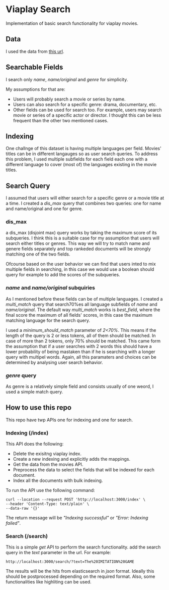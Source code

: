 # Viaplay Search

Implementation of basic search functionality for viaplay movies.

## Data

I used the data from [this url](http://partner-catalogs.mtg-api.com/v2/api/subscription/movie/se/80973689678c86be6011d726bce84ab7/index.json).

## Searchable Fields

I search only *name*, *name/original* and *genre* for simplicity. 

My assumptions for that are:
  * Users will probably search a movie or series by name.
  * Users can also search for a specific genre: drama, documentary, etc. 
  * Other fields can be used for search too. For example, users may search movie or series of a specific actor or director. I thought this can be less frequent than the other two mentioned cases. 

## Indexing

One challnge of this dataset is having multiple languages per field. Movies' titles can be in different langauges so as user search queries.
To address this problem, I used multiple subfields for each field each one with a different language to cover (most of) the languages existing in the movie titles.

## Search Query

I assumed that users will either search for a specific genre or a movie title at a time. I created a *dis_max* query that combines two queries: one for name and name/original and one for genre.

### dis_max

a dis_max (disjoint max) query works by taking the maximum score of its subqueries. I think this is a suitable case for my assumption that users will search either titles or genres. This way we will try to match name and genere fields separately and top rankeded documents will be strongly matching one of the two fields. 

Ofcourse based on the user behavior we can find that users inted to mix multiple fields in searching, in this case we would use a boolean should query for example to add the scores of the subqueries. 

### *name* and *name/original* subquiries

As I mentioned before these fields can be of multiple languages. I created a *multi_match* query that search70%es all language subfields of *name* and *name/original*. The default way *multi_match* works is *best_field*, where the final score the maximum of all fields' scores, in this case the maximum matching language for the search query. 

I used a *minimum_should_match* parameter of *2<70%*. This means if the length of the query is 2 or less tokens, all of them should be matched. In case of more than 2 tokens, only 70% should be matched. This came form the assumption that if a user searches with 2 words this should have a lower probability of being mastaken than if he is searching with a longer query with multipel words. Again, all this paramaters and choices can be determined by analysing user search behavior. 

### *genre* query

As genre is a relatively simple field and consists usually of one weord, I used a simple match query. 

## How to use this repo

This repo have twp APIs one for indexing and one for search.

### Indexing (/index)

This API does the following:
  * Delete the exisitng viaplay index. 
  * Create a new indexing and explicitly adds the mappings. 
  * Get the data from the movies API.
  * Preprocess the data to select the fields that will be indexed for each document. 
  * Index all the documents with bulk indexing. 

To run the API use the following command:

```
curl --location --request POST 'http://localhost:3000/index' \
--header 'Content-Type: text/plain' \
--data-raw '{}'
```

The return message will be *"Indexing successful"* or *"Error: Indexing failed"*.

### Search (/search)

This is a simple *get* API to perform the search functionality. add the search query in the *text* parameter in the url. 
For example:
  ```
  http://localhost:3000/search/?text=The%20IMITATION%20GAME
  ```

The results will be the hits from elasticsearch in *json* format. Ideally this should be postprocessed depending on the required format. Also, some functionalities like highliting can be used. 

